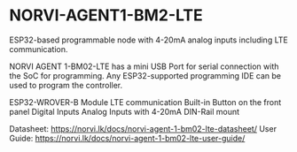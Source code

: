# NORVI-AGENT1-BM2-LTE
ESP32-based programmable node with 4-20mA analog inputs including LTE communication.

NORVI AGENT 1-BM02-LTE has a mini USB Port for serial connection with the SoC for programming. 
Any ESP32-supported programming IDE can be used to program the controller.

ESP32-WROVER-B Module
LTE communication
Built-in Button on the front panel
Digital Inputs
Analog Inputs with 4-20mA
DIN-Rail mount

Datasheet:   https://norvi.lk/docs/norvi-agent-1-bm02-lte-datasheet/
User Guide:  https://norvi.lk/docs/norvi-agent-1-bm02-lte-user-guide/

